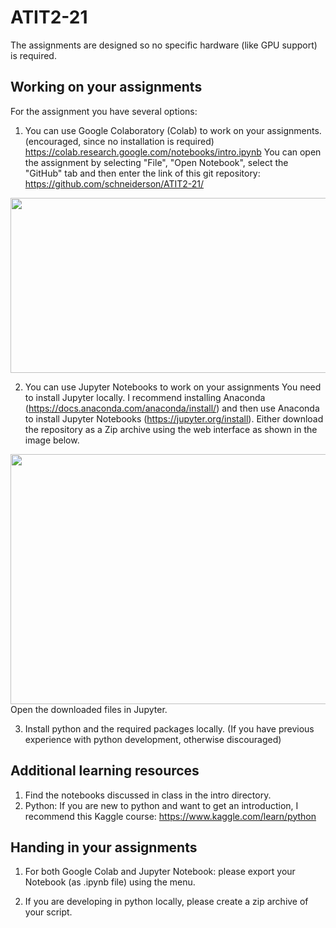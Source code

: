 # ATIT2-21

The assignments are designed so no specific hardware (like GPU support) is required.


## Working on your assignments

For the assignment you have several options:

1) You can use Google Colaboratory (Colab) to work on your assignments. (encouraged, since no installation is required)
https://colab.research.google.com/notebooks/intro.ipynb
You can open the assignment by selecting "File", "Open Notebook", select the "GitHub" tab and then enter the link of this git repository: https://github.com/schneiderson/ATIT2-21/
<img src="https://github.com/schneiderson/ATIT2-21/raw/master/readme/open-in-colab.png" width="600" height="280">


2) You can use Jupyter Notebooks to work on your assignments
You need to install Jupyter locally. 
I recommend installing Anaconda (https://docs.anaconda.com/anaconda/install/) and then use Anaconda to install Jupyter Notebooks (https://jupyter.org/install).
Either download the repository as a Zip archive using the web interface as shown in the image below.
<img src="https://github.com/schneiderson/ATIT2-21/raw/master/readme/download-github.png" width="600" height="400">
Open the downloaded files in Jupyter.

3) Install python and the required packages locally. (If you have previous experience with python development, otherwise discouraged) 


## Additional learning resources
1) Find the notebooks discussed in class in the intro directory.
2) Python: If you are new to python and want to get an introduction, I recommend this Kaggle course: https://www.kaggle.com/learn/python



## Handing in your assignments
1) For both Google Colab and Jupyter Notebook: please export your Notebook (as .ipynb file) using the menu.

2) If you are developing in python locally, please create a zip archive of your script.
